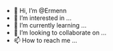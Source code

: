 - 👋 Hi, I’m @Ermenn
- 👀 I’m interested in ...
- 🌱 I’m currently learning ...
- 💞️ I’m looking to collaborate on ...
- 📫 How to reach me ...

<!---
Ermenn/Ermenn is a ✨ special ✨ repository because its `README.md` (this file) appears on your GitHub profile.
You can click the Preview link to take a look at your changes.
--->
